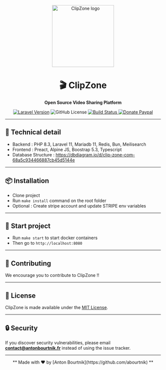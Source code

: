<div align="center">

<img src="https://www.clip-zone.com/images/logo.png" alt="ClipZone logo" height="200">

# 🎬 ClipZone

**Open Source Video Sharing Platform**

[![Laravel Version](https://img.shields.io/badge/Laravel-11.0+-FF2D20?style=flat&logo=laravel)](https://laravel.com)
![GitHub License](https://img.shields.io/github/license/abourtnik/clip-zone)
<a href="https://github.com/abourtnik/clip-zone/actions">
<img src="https://github.com/abourtnik/clip-zone/actions/workflows/CI-CD.yml/badge.svg" alt="Build Status">
</a>
<a href="https://www.paypal.com/donate/?hosted_button_id=P4KH8VMKM6XMJ">
<img src="https://img.shields.io/badge/Donate-blue?logo=paypal" alt="Donate Paypal">
</a>

</div>

---

## 🔧 Technical detail

- Backend : PHP 8.3, Laravel 11, Mariadb 11, Redis, Bun, Meilisearch
- Frontend : Preact, Alpine JS, Boostrap 5.3, Typescript
- Database Structure : https://dbdiagram.io/d/clip-zone-com-68a5c934466887cb45d5144e

---

## 📦 Installation

- Clone project
- Run `make install` command on the root folder
- Optional : Create stripe account and update STRIPE env variables

---

## 🚀 Start project
- Run `make start` to start docker containers
- Then go to `http://localhost:8080`

---

## 🤝 Contributing

We encourage you to contribute to ClipZone !!

---

## 📜 License
ClipZone is made available under the [MIT License](http://www.opensource.org/licenses/mit-license.php).

---

## 🔒 Security

If you discover security vulnerabilities, please email **contact@antonbourtnik.fr** instead of using the issue tracker.

---

<div align="center">
** Made with ❤️ by [Anton Bourtnik](https://github.com/abourtnik) **
</div>
